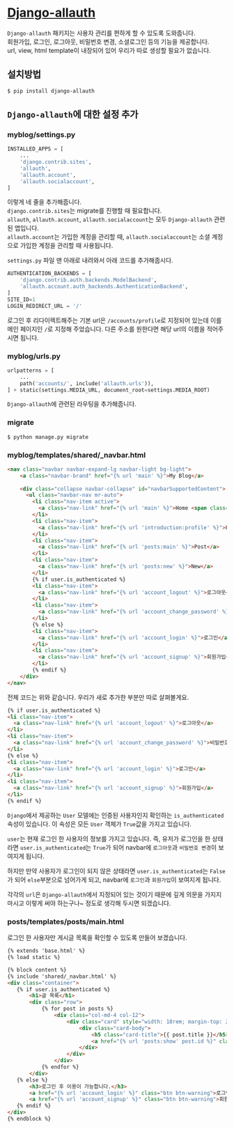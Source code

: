 # [Django-allauth](https://github.com/pennersr/django-allauth)  
`Django-allauth` 패키지는 사용자 관리를 편하게 할 수 있도록 도와줍니다.  
회원가입, 로그인, 로그아웃, 비밀번호 변경, 소셜로그인 등의 기능을 제공합니다.  
url, view, html template이 내장되어 있어 우리가 따로 생성할 필요가 없습니다.  

## 설치방법  
```bash
$ pip install django-allauth
```

## `Django-allauth`에 대한 설정 추가  
### myblog/settings.py  
```python
INSTALLED_APPS = [
    ...
    'django.contrib.sites',
    'allauth',
    'allauth.account',
    'allauth.socialaccount',
]
```
이렇게 네 줄을 추가해줍니다.  
`django.contrib.sites`는 migrate를 진행할 때 필요합니다.  
`allauth`, `allauth.account`, `allauth.socialaccount`는 모두 `Django-allauth` 관련된 앱입니다.  
`allauth.account`는 가입한 계정을 관리할 때, `allauth.socialaccount`는 소셜 계정으로 가입한 계정을 관리할 때 사용됩니다.  

`settings.py` 파일 맨 아래로 내려와서 아래 코드를 추가해줍시다.  
```python
AUTHENTICATION_BACKENDS = [
    'django.contrib.auth.backends.ModelBackend',
    'allauth.account.auth_backends.AuthenticationBackend',
]
SITE_ID=1
LOGIN_REDIRECT_URL = '/'
```
로그인 후 리다이렉트해주는 기본 url은 `/accounts/profile`로 지정되어 있는데 이를 메인 페이지인 `/`로 지정해 주었습니다. 다른 주소를 원한다면 해당 url의 이름을 적어주시면 됩니다.  

### myblog/urls.py  
```python
urlpatterns = [
    ...
    path('accounts/', include('allauth.urls')),
] + static(settings.MEDIA_URL, document_root=settings.MEDIA_ROOT)
```
`Django-allauth`에 관련된 라우팅을 추가해줍니다.  

### migrate  
```bash
$ python manage.py migrate
```

### myblog/templates/shared/_navbar.html  
```html
<nav class="navbar navbar-expand-lg navbar-light bg-light">
    <a class="navbar-brand" href="{% url 'main' %}">My Blog</a>
  
    <div class="collapse navbar-collapse" id="navbarSupportedContent">
      <ul class="navbar-nav mr-auto">
        <li class="nav-item active">
          <a class="nav-link" href="{% url 'main' %}">Home <span class="sr-only">(current)</span></a>
        </li>
        <li class="nav-item">
          <a class="nav-link" href="{% url 'introduction:profile' %}">Profile</a>
        </li>
        <li class="nav-item">
          <a class="nav-link" href="{% url 'posts:main' %}">Post</a>
        </li>
        <li class="nav-item">
          <a class="nav-link" href="{% url 'posts:new' %}">New</a>
        </li>
        {% if user.is_authenticated %}
        <li class="nav-item">
          <a class="nav-link" href="{% url 'account_logout' %}">로그아웃</a>
        </li>
        <li class="nav-item">
          <a class="nav-link" href="{% url 'account_change_password' %}">비밀번호 변경</a>
        </li>
        {% else %}
        <li class="nav-item">
          <a class="nav-link" href="{% url 'account_login' %}">로그인</a>
        </li>
        <li class="nav-item">
          <a class="nav-link" href="{% url 'account_signup' %}">회원가입</a>
        </li>
        {% endif %}
    </div>
</nav>
```
전체 코드는 위와 같습니다. 우리가 새로 추가한 부분만 따로 살펴볼게요.  
```html
{% if user.is_authenticated %}
<li class="nav-item">
  <a class="nav-link" href="{% url 'account_logout' %}">로그아웃</a>
</li>
<li class="nav-item">
  <a class="nav-link" href="{% url 'account_change_password' %}">비밀번호 변경</a>
</li>
{% else %}
<li class="nav-item">
  <a class="nav-link" href="{% url 'account_login' %}">로그인</a>
</li>
<li class="nav-item">
  <a class="nav-link" href="{% url 'account_signup' %}">회원가입</a>
</li>
{% endif %}
 ```
 `Django`에서 제공하는 `User` 모델에는 인증된 사용자인지 확인하는 `is_authenticated` 속성이 있습니다. 이 속성은 모든 `User` 객체가 `True`값을 가지고 있습니다.  
 
 `user`는 현재 로그인 한 사용자의 정보를 가지고 있습니다. 즉, 유저가 로그인을 한 상태라면 `user.is_authenticated`는 `True`가 되어 navbar에 `로그아웃`과 `비밀번호 변경`이 보여지게 됩니다.  
 
 하지만 만약 사용자가 로그인이 되지 않은 상태라면 `user.is_authenticated`는 `False`가 되어 `else`부분으로 넘어가게 되고, navbar에 `로그인`과 `회원가입`이 보여지게 됩니다.  
 
 각각의 `url`은 `Django-allauth`에서 지정되어 있는 것이기 때문에 깊게 의문을 가지지 마시고 이렇게 써야 하는구나~ 정도로 생각해 두시면 되겠습니다.  
 
 ### posts/templates/posts/main.html  
 로그인 한 사용자만 게시글 목록을 확인할 수 있도록 만들어 보겠습니다.  
 ```html
 {% extends 'base.html' %}
{% load static %}

{% block content %}
{% include 'shared/_navbar.html' %}
<div class="container">
    {% if user.is_authenticated %}
        <h1>글 목록</h1>
        <div class="row">
            {% for post in posts %}
                <div class="col-md-4 col-12">
                    <div class="card" style="width: 18rem; margin-top: 20px;">
                        <div class="card-body">
                            <h5 class="card-title">{{ post.title }}</h5>
                            <a href="{% url 'posts:show' post.id %}" class="btn btn-primary">상세보기</a>
                        </div>
                    </div>
                </div>
            {% endfor %}
        </div>
    {% else %}
        <h3>로그인 후 이용이 가능합니다.</h3>
        <a href="{% url 'account_login' %}" class="btn btn-warning">로그인</a>
        <a href="{% url 'account_signup' %}" class="btn btn-warning">회원가입</a>
    {% endif %}
</div>
{% endblock %}
```

